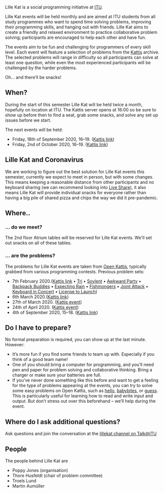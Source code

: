 Lille Kat is a social programming initiative at [ITU](https://www.itu.dk).

Lille Kat events will be held monthly and are aimed at ITU students from all study programmes who want to spend time solving problems, improving their programming skills, and hanging out with friends. Lille Kat aims to create a friendly and relaxed environment to practice collaborative problem solving; participants are encouraged to help each other and have fun.

The events aim to be fun and challenging for programmers of every skill level. Each event will feature a selection of problems from the [Kattis](https://www.open.kattis.com ) archive. The selected problems will range in difficulty so all participants can solve at least one question, while even the most experienced participants will be challenged by the harder problems.

Oh... and there’ll be snacks!

## When?

During the start of this semester Lille Kat will be held twice a month, hopefully on location at ITU. The Kattis server opens at 16:00 so be sure to show up before then to find a seat, grab some snacks, and solve any set up issues before we start.  

The next events will be held:

- Friday, 18th of September 2020, 16–19. ([Kattis link](https://open.kattis.com/contests/dbup4b))
- Friday, 2nd of October 2020, 16–19. ([Kattis link](https://open.kattis.com/contests/g6grqf))

## Lille Kat and Coronavirus

We are working to figure out the best solution for Lille Kat events this semester, currently we expect to meet in person, but with some changes. This means keeping a reasonable distance from other participants and no keyboard sharing (we can recommend looking into [Live Share](https://visualstudio.microsoft.com/services/live-share/)), it also means Lille Kat will provide individual snacks for everyone rather than having a big pile of shared pizza and chips the way we did it pre-pandemic.

<!---
Lille Kat herself is an introvert and has been staying inside catching mice a receiving belly rubs.
However, she understands humans well enough to acknowledge their psychological craving for social interaction.

Thus, Lille Kat insists we continue having fun and continue with social events *in particular* during challenging times, even though it takes more commitment.

There will be Zoom meeting [here](https://itucph.zoom.us/j/153110293) for Lille Kat 3.
Participants are invited to join this meeting, preferably with a webcam turned on, so that we *see faces*, and *see humans eating snacks or drinking beverages* and *see friends* or even *meet new people*.
During the event, teams can go into their own virtual “breakout rooms”.
In principle, teams may be able to meet up physically, but this should be done only if they’re meeting regularly anyway – Lille Kat dislikes the virus and does not want to help it.
If you’re meeting physically, please join the zoom meeting anyway, so that the rest of us have the feeling of a *shared social event*.
-->

## Where..  

### … do we meet?

The 2nd floor Atrium tables will be reserved for Lille Kat events. We'll set out snacks on all of these tables.


### … are the problems?

The problems for Lille Kat events are taken from [Open Kattis](https://open.kattis.com/contests/), typically grabbed from various programming contests.
Previous problem sets:

- 7th February 2020.([Kattis link](https://open.kattis.com/contests/ncvy89) • [Tri](https://open.kattis.com/contests/ncvy89/problems/tri) • [Soylent](https://open.kattis.com/contests/ncvy89/problems/soylent) • [Awkward Party](https://open.kattis.com/contests/ncvy89/problems/awkwardparty) • [Backpack Buddies](https://open.kattis.com/contests/ncvy89/problems/backpackbuddies) • [Expecting Rain](https://open.kattis.com/contests/ncvy89/problems/expectingrain) • [Fishmongers](https://open.kattis.com/contests/ncvy89/problems/fishmongers) • [Joint Attack](https://open.kattis.com/contests/ncvy89/problems/jointattack) • [Keyboard in Concert](https://open.kattis.com/contests/ncvy89/problems/keyboardconcert) • [License to Launch](https://open.kattis.com/contests/ncvy89/problems/licensetolaunch))
- 6th March 2020.([Kattis link](https://open.kattis.com/contests/j6b33t))
- 27th of March 2020. ([Kattis event](https://open.kattis.com/contests/oj3c3u))
- 24th of April 2020. ([Kattis event](https://open.kattis.com/contests/bwarvf))
- 4th of September 2020, 15–18. ([Kattis link](https://open.kattis.com/contests/mhyj7h))

## Do I have to prepare?

No formal preparation is required, you can show up at the last minute.
However:

- It’s more fun if you find some friends to team up with. Especially if you think of a good team name!
- One of you should bring a computer for programming, and you’ll need pen and paper for problem solving and collaborative thinking. Bring a charger or make sure your batteries are full.
- If you’ve never done something like this before and want to get a feeling for the type of problems appearing at the events, you can try to solve some easy problems on Open Kattis, such as [hello](https://open.kattis.com/problems/hello), [babybites](https://open.kattis.com/problems/babybites), or [guess](https://open.kattis.com/problems/guess).
This is particularly useful for learning how to read and write input and output. But don’t stress out over this beforehand – we’ll help during the event.

## Where do I ask additional questions?

Ask questions and join the conversation at the [lillekat channel on Talk@ITU](https://talk.itu.dk/channel/lillekat)

## People

The people behind Lille Kat are

- Poppy Jones (organisation)
- Thore Husfeldt (chair of problem committee)
- Troels Lund
- Martin Aumüller
